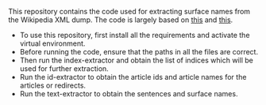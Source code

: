 This repository contains the code used for extracting surface names from the Wikipedia XML dump. The code is largely based on [this](https://github.com/jeffheaton/article-code/blob/master/python/wikipedia/wiki-basic-stream.py)
and [this](https://github.com/CyberZHG/wiki-dump-reader). 

* To use this repository, first install all the requirements and activate the virtual environment.
* Before running the code, ensure that the paths in all the files are correct.
* Then run the index-extractor and obtain the list of indices which will be used for further extraction.
* Run the id-extractor to obtain the article ids and article names for the articles or redirects.
* Run the text-extractor to obtain the sentences and surface names.
